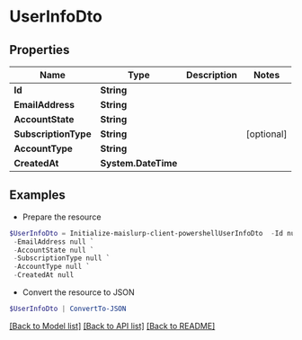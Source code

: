# UserInfoDto
## Properties

Name | Type | Description | Notes
------------ | ------------- | ------------- | -------------
**Id** | **String** |  | 
**EmailAddress** | **String** |  | 
**AccountState** | **String** |  | 
**SubscriptionType** | **String** |  | [optional] 
**AccountType** | **String** |  | 
**CreatedAt** | **System.DateTime** |  | 

## Examples

- Prepare the resource
```powershell
$UserInfoDto = Initialize-maislurp-client-powershellUserInfoDto  -Id null `
 -EmailAddress null `
 -AccountState null `
 -SubscriptionType null `
 -AccountType null `
 -CreatedAt null
```

- Convert the resource to JSON
```powershell
$UserInfoDto | ConvertTo-JSON
```

[[Back to Model list]](../README#documentation-for-models) [[Back to API list]](../README#documentation-for-api-endpoints) [[Back to README]](../README)


